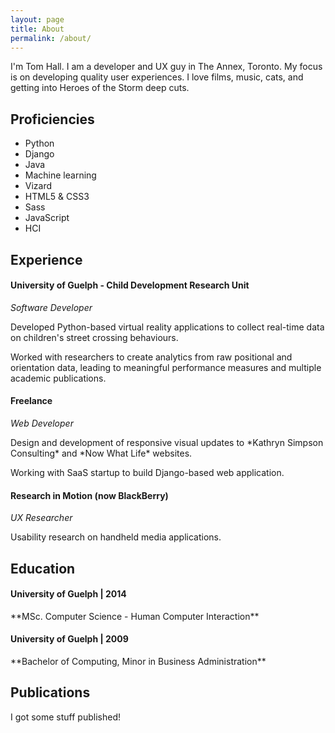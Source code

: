 ```yaml
---
layout: page
title: About
permalink: /about/
---
```

I'm Tom Hall.
I am a developer and UX guy in The Annex, Toronto. My focus is on developing quality user experiences. I love films, music, cats, and getting into Heroes of the Storm deep cuts.

## Proficiencies
*  Python
*  Django
*  Java
*  Machine learning
*  Vizard
*  HTML5 & CSS3
*  Sass
*  JavaScript
*  HCI


## Experience
<div class="resume-content">

<h4 class="resume-title">University of Guelph - Child Development Research Unit</h4>
<em>Software Developer</em>
<p>Developed Python-based virtual reality applications to collect real-time data on children's street crossing behaviours.</p>
<p>Worked with researchers to create analytics from raw positional and orientation data, leading to meaningful performance 
measures and multiple academic publications.</p>

<h4 class="resume-title">Freelance</h4>
<em>Web Developer</em>
<p>Design and development of responsive visual updates to *Kathryn Simpson Consulting* and *Now What Life* websites.</p>
<p>Working with SaaS startup to build Django-based web application.</p>

<h4 class="resume-title">Research in Motion (now BlackBerry)</h4>
<em>UX Researcher</em>
<p>Usability research on handheld media applications.</p>
</div>

## Education

<h4 class="resume-title">University of Guelph | 2014</h4>
**MSc. Computer Science - Human Computer Interaction**
  
<h4 class="resume-title">University of Guelph | 2009</h4>
**Bachelor of Computing, Minor in Business Administration**


## Publications
I got some stuff published!
